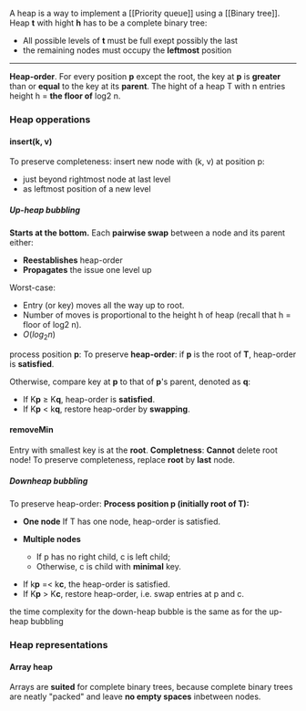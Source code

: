 A heap is a way to implement a [[Priority queue]] using a [[Binary tree]]. 
Heap **t** with hight **h** has to be a complete binary tree:
* All possible levels of **t** must be full exept possibly the last
* the remaining nodes must occupy the **leftmost** position
___

**Heap-order**. For every position **p** except the root, the key at **p** is **greater** than or **equal** to the key at its **parent**.
The hight of a heap T with n entries height h = **the floor of** log2 n.

### Heap opperations
#### insert(k, v)
To preserve completeness:
insert new node with (k, v) at position p:
* just beyond rightmost node at last level
* as leftmost position of a new level

##### Up-heap bubbling
**Starts at the bottom.**
Each **pairwise swap** between a node and its parent either:
- **Reestablishes** heap-order
- **Propagates** the issue one level up

Worst-case:
- Entry (or key) moves all the way up to root.
- Number of moves is proportional to the height h of heap (recall that h = floor of log2 n).
- $O(log_2n)$

process position **p**: 
To preserve **heap-order**:
if **p** is the root of **T**, heap-order is **satisfied**.

Otherwise, compare key at **p** to that of **p**'s parent, denoted as **q**:
- If K**p** ≥ K**q**, heap-order is **satisfied**.
- If K**p** < k**q**, restore heap-order by **swapping**.

#### removeMin
Entry with smallest key is at the **root**.
**Completness**:
**Cannot** delete root node!
To preserve completeness, replace **root** by **last** node.

##### Downheap bubbling
To preserve heap-order:
**Process position p (initially root of T):**

* **One node** If T has one node, heap-order is satisfied.

* **Multiple nodes**
	- If p has no right child, c is left child;
	- Otherwise, c is child with **minimal** key.
- If k**p** =< k**c**, the heap-order is satisfied.
- If K**p** > K**c**, restore heap-order, i.e. swap entries at p and c.

the time complexity for the down-heap bubble is the same as for the up-heap bubbling



### Heap representations
#### Array heap
Arrays are **suited** for complete binary trees, because complete binary trees are neatly "packed" and leave **no empty spaces** inbetween nodes. 
